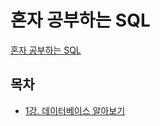 # 혼자 공부하는 SQL
[혼자 공부하는 SQL](https://www.youtube.com/watch?v=0cRhit1EJM0&list=PLVsNizTWUw7GCfy5RH27cQL5MeKYnl8Pm&index=1)

## 목차
- [1강. 데이터베이스 알아보기](1.md)